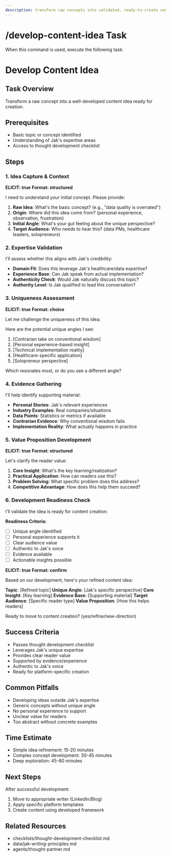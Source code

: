 ```yaml
---
description: transform raw concepts into validated, ready-to-create content ideas
---
```


# /develop-content-idea Task

When this command is used, execute the following task:

# Develop Content Idea

## Task Overview

Transform a raw concept into a well-developed content idea ready for creation.

## Prerequisites

- Basic topic or concept identified
- Understanding of Jak's expertise areas
- Access to thought development checklist

## Steps

### 1. Idea Capture & Context

**ELICIT: true**
**Format: structured**

I need to understand your initial concept. Please provide:

1. **Raw Idea**: What's the basic concept? (e.g., "data quality is overrated")
2. **Origin**: Where did this idea come from? (personal experience, observation, frustration)
3. **Initial Angle**: What's your gut feeling about the unique perspective?
4. **Target Audience**: Who needs to hear this? (data PMs, healthcare leaders, solopreneurs)

### 2. Expertise Validation

I'll assess whether this aligns with Jak's credibility:

- **Domain Fit**: Does this leverage Jak's healthcare/data expertise?
- **Experience Base**: Can Jak speak from actual implementation?
- **Authenticity Check**: Would Jak naturally discuss this topic?
- **Authority Level**: Is Jak qualified to lead this conversation?

### 3. Uniqueness Assessment

**ELICIT: true**
**Format: choice**

Let me challenge the uniqueness of this idea:

Here are the potential unique angles I see:

1. [Contrarian take on conventional wisdom]
2. [Personal experience-based insight]
3. [Technical implementation reality]
4. [Healthcare-specific application]
5. [Solopreneur perspective]

Which resonates most, or do you see a different angle?

### 4. Evidence Gathering

I'll help identify supporting material:

- **Personal Stories**: Jak's relevant experiences
- **Industry Examples**: Real companies/situations
- **Data Points**: Statistics or metrics if available
- **Contrarian Evidence**: Why conventional wisdom fails
- **Implementation Reality**: What actually happens in practice

### 5. Value Proposition Development

**ELICIT: true**
**Format: structured**

Let's clarify the reader value:

1. **Core Insight**: What's the key learning/realization?
2. **Practical Application**: How can readers use this?
3. **Problem Solving**: What specific problem does this address?
4. **Competitive Advantage**: How does this help them succeed?

### 6. Development Readiness Check

I'll validate the idea is ready for content creation:

**Readiness Criteria:**

- [ ] Unique angle identified
- [ ] Personal experience supports it
- [ ] Clear audience value
- [ ] Authentic to Jak's voice
- [ ] Evidence available
- [ ] Actionable insights possible

**ELICIT: true**
**Format: confirm**

Based on our development, here's your refined content idea:

**Topic**: [Refined topic]
**Unique Angle**: [Jak's specific perspective]
**Core Insight**: [Key learning]
**Evidence Base**: [Supporting material]
**Target Audience**: [Specific reader type]
**Value Proposition**: [How this helps readers]

Ready to move to content creation? (yes/refine/new-direction)

## Success Criteria

- Passes thought development checklist
- Leverages Jak's unique expertise
- Provides clear reader value
- Supported by evidence/experience
- Authentic to Jak's voice
- Ready for platform-specific creation

## Common Pitfalls

- Developing ideas outside Jak's expertise
- Generic concepts without unique angle
- No personal experience to support
- Unclear value for readers
- Too abstract without concrete examples

## Time Estimate

- Simple idea refinement: 15-20 minutes
- Complex concept development: 30-45 minutes
- Deep exploration: 45-60 minutes

## Next Steps

After successful development:

1. Move to appropriate writer (LinkedIn/Blog)
2. Apply specific platform templates
3. Create content using developed framework

## Related Resources

- checklists/thought-development-checklist.md
- data/jak-writing-principles.md
- agents/thought-partner.md
